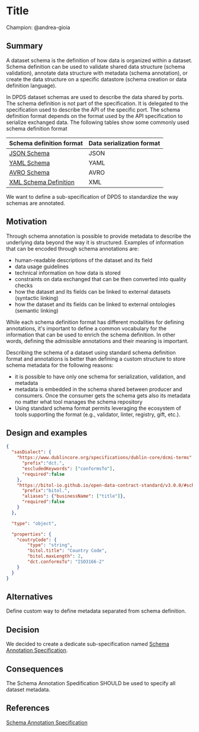 # Title

Champion: @andrea-gioia 

## Summary
A dataset schema is the definition of how data is organized within a dataset. Schema definition can be used to validate shared data structure (schema validation), annotate data structure with metadata (schema annotation), or create the data structure on a specific datastore (schema creation or data definition language).

In DPDS dataset schemas are used to describe the data shared by ports. The schema definition is not part of the specification. It is delegated to the specification used to describe the API of the specific port. The schema definition format depends on the format used by the API specification to serialize exchanged data. The following tables show some commonly used schema definition format

Schema definition format | Data serialization format  
---|:---
[JSON Schema](https://json-schema.org/) | JSON 
[YAML Schema](https://asdf-standard.readthedocs.io/en/1.0.3/schemas/yaml_schema.html) | YAML
[AVRO Schema](https://avro.apache.org/docs/1.11.1/specification/) | AVRO
[XML Schema Definition](https://www.w3.org/TR/xmlschema11-1/) | XML

We want to define a sub-specification of DPDS to standardize the way schemas are annotated.


## Motivation
Through schema annotation is possible to provide metadata to describe the underlying data beyond the way it is structured.  Examples of information that can be encoded through schema annotations are:
* human-readable descriptions of the dataset and its field
* data usage guidelines
* technical information on how data is stored
* constraints on data exchanged that can be then converted into quality checks
* how the dataset and its fields can be linked to external datasets (syntactic linking)
* how the dataset and its fields can be linked to external ontologies (semantic linking)

While each schema definition format has different modalities for defining annotations, it's important to define a common vocabulary for the information that can be used to enrich the schema definition. In other words, defining the admissible annotations and their meaning is important.

Describing the schema of a dataset using standard schema definition format and annotations is better than defining a custom structure to store schema metadata for the following reasons:
* it is possible to have only one schema for serialization, validation, and metadata
* metadata is embedded in the schema shared between producer and consumers. Once the consumer gets the schema gets also its metadata no matter what tool manages the schema repository
* Using standard schema format permits leveraging the ecosystem of tools supporting the format (e.g., validator, linter, registry, gift, etc.).


## Design and examples

```json
{
  "sasDialect": {
    "https://www.dublincore.org/specifications/dublin-core/dcmi-terms": {
	  "prefix":"dct.", 
	  "escludedKeywords": ["conformsTo"],
	  "required":false
	},
    "https://bitol-io.github.io/open-data-contract-standard/v3.0.0/#schema": {
	  "prefix":"bitol.",
	  "aliases": {"businessName": ["title"]},
	  "required":false
    }
  },

  "type": "object",

  "properties": {
    "coutryCode": {
        "type": "string",
        "bitol.title": "Country Code",
        "bitol.maxLength": 2,
        "dct.conformsTo": "ISO3166-2"
    }
  }
}
```

## Alternatives

Define custom way to define metadata separated from schema definition.

## Decision

We decided to create a dedicate sub-specification named [Schema Annotation Specification](https://github.com/opendatamesh-initiative/odm-specification-schema-annotations/tree/main).

## Consequences

The Schema Annotation Spedification SHOULD be used to specify all dataset metadata.

## References

[Schema Annotation Specification](https://github.com/opendatamesh-initiative/odm-specification-schema-annotations/tree/main)
